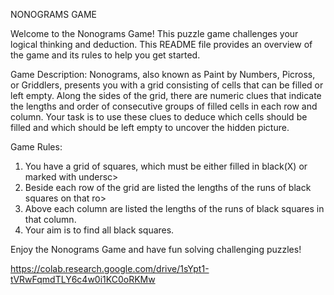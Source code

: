 NONOGRAMS GAME

Welcome to the Nonograms Game! This puzzle game challenges your logical thinking and deduction. 
This README file provides an overview of the game and its rules to help you get started.

Game Description:
Nonograms, also known as Paint by Numbers, Picross, or Griddlers, presents you with a grid consisting of cells that can be filled or left empty. 
Along the sides of the grid, there are numeric clues that indicate the lengths and order of consecutive groups of filled cells in each row and column.
Your task is to use these clues to deduce which cells should be filled and which should be left empty to uncover the hidden picture.

Game Rules:
1.  You have a grid of squares, which must be either filled in black(X) or marked with undersc>
2.  Beside each row of the grid are listed the lengths of the runs of black squares on that ro>
3.  Above each column are listed the lengths of the runs of black squares in that column.
4.  Your aim is to find all black squares.

Enjoy the Nonograms Game and have fun solving challenging puzzles!

https://colab.research.google.com/drive/1sYpt1-tVRwFqmdTLY6c4w0i1KC0oRKMw
